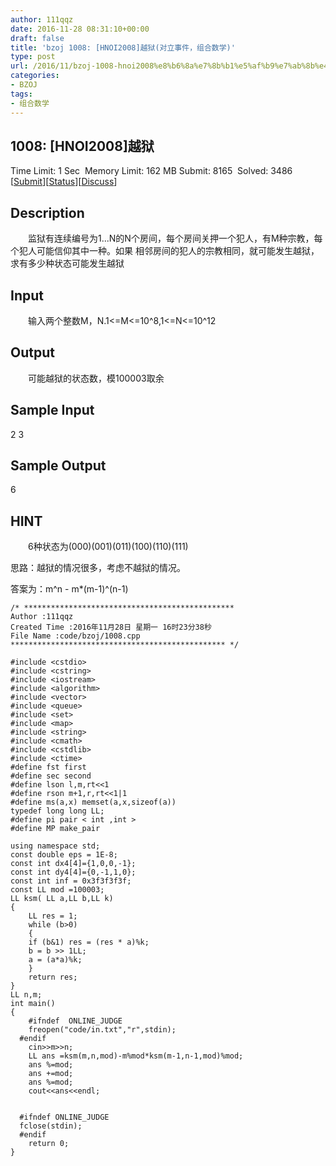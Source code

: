 ```yaml
---
author: 111qqz
date: 2016-11-28 08:31:10+00:00
draft: false
title: 'bzoj 1008: [HNOI2008]越狱(对立事件，组合数学)'
type: post
url: /2016/11/bzoj-1008-hnoi2008%e8%b6%8a%e7%8b%b1%e5%af%b9%e7%ab%8b%e4%ba%8b%e4%bb%b6%ef%bc%8c%e7%bb%84%e5%90%88%e6%95%b0%e5%ad%a6/
categories:
- BZOJ
tags:
- 组合数学
---
```





## 1008: [HNOI2008]越狱


Time Limit: 1 Sec  Memory Limit: 162 MB
Submit: 8165  Solved: 3486
[[Submit](http://www.lydsy.com/JudgeOnline/submitpage.php?id=1008)][[Status](http://www.lydsy.com/JudgeOnline/problemstatus.php?id=1008)][[Discuss](http://www.lydsy.com/JudgeOnline/bbs.php?id=1008)]


## Description






　　监狱有连续编号为1...N的N个房间，每个房间关押一个犯人，有M种宗教，每个犯人可能信仰其中一种。如果
相邻房间的犯人的宗教相同，就可能发生越狱，求有多少种状态可能发生越狱






## Input






　　输入两个整数M，N.1<=M<=10^8,1<=N<=10^12






## Output






　　可能越狱的状态数，模100003取余






## Sample Input




2 3




## Sample Output




6




## HINT






　　6种状态为(000)(001)(011)(100)(110)(111)




思路：越狱的情况很多，考虑不越狱的情况。

答案为：m^n - m*(m-1)^(n-1)

    
    /* ***********************************************
    Author :111qqz
    Created Time :2016年11月28日 星期一 16时23分38秒
    File Name :code/bzoj/1008.cpp
    ************************************************ */
    
    #include <cstdio>
    #include <cstring>
    #include <iostream>
    #include <algorithm>
    #include <vector>
    #include <queue>
    #include <set>
    #include <map>
    #include <string>
    #include <cmath>
    #include <cstdlib>
    #include <ctime>
    #define fst first
    #define sec second
    #define lson l,m,rt<<1
    #define rson m+1,r,rt<<1|1
    #define ms(a,x) memset(a,x,sizeof(a))
    typedef long long LL;
    #define pi pair < int ,int >
    #define MP make_pair
    
    using namespace std;
    const double eps = 1E-8;
    const int dx4[4]={1,0,0,-1};
    const int dy4[4]={0,-1,1,0};
    const int inf = 0x3f3f3f3f;
    const LL mod =100003;
    LL ksm( LL a,LL b,LL k)
    {
        LL res = 1;
        while (b>0)
        {
    	if (b&1) res = (res * a)%k;
    	b = b >> 1LL;
    	a = (a*a)%k;
        }
        return res;
    }
    LL n,m;
    int main()
    {
    	#ifndef  ONLINE_JUDGE 
    	freopen("code/in.txt","r",stdin);
      #endif
    	cin>>m>>n;
    	LL ans =ksm(m,n,mod)-m%mod*ksm(m-1,n-1,mod)%mod;
    	ans %=mod;
    	ans +=mod;
    	ans %=mod;
    	cout<<ans<<endl;
    
    
      #ifndef ONLINE_JUDGE  
      fclose(stdin);
      #endif
        return 0;
    }
    





